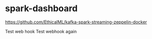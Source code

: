 # spark-dashboard

https://github.com/EthicalML/kafka-spark-streaming-zeppelin-docker

Test web hook
Test webhook again
